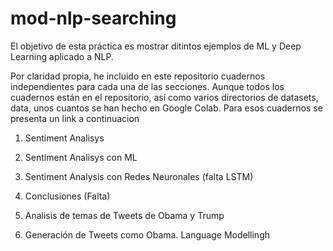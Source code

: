 # mod-nlp-searching

El objetivo de esta práctica es mostrar ditintos ejemplos de ML y Deep Learning aplicado a NLP.

Por claridad propia, he incluido en este repositorio cuadernos independientes para cada una de las secciones. Aunque todos los cuadernos están en el repositorio, así como varios directorios de datasets, data, unos cuantos se han hecho en Google Colab. Para esos cuadernos se presenta un link a continuacion

1. Sentiment Analisys
  1. Sentiment Analisys con ML
  1. Sentiment Analysis con Redes Neuronales (falta LSTM)
  1. Conclusiones (Falta)
  
2. Analisis de temas de Tweets de Obama y Trump
3. Generación de Tweets como Obama. Language Modellingh


